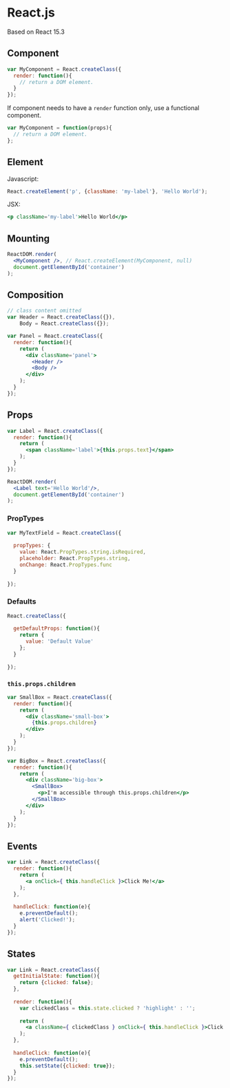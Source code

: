 # React.js

Based on React 15.3

## Component

```js
var MyComponent = React.createClass({
  render: function(){
    // return a DOM element.
  }
});
```

If component needs to have a `render` function only, use a functional component.
```js
var MyComponent = function(props){
  // return a DOM element.
};
```

## Element

Javascript:
```js
React.createElement('p', {className: 'my-label'}, 'Hello World');
```

JSX:
```jsx
<p className='my-label'>Hello World</p>
```

## Mounting

```jsx
ReactDOM.render(
  <MyComponent />, // React.createElement(MyComponent, null)
  document.getElementById('container')
);
```

## Composition

```jsx
// class content omitted
var Header = React.createClass({}),
    Body = React.createClass({});

var Panel = React.createClass({
  render: function(){
    return (
      <div className='panel'>
        <Header />
        <Body />
      </div>
    );
  }
});
```

## Props

```jsx
var Label = React.createClass({
  render: function(){
    return (
      <span className='label'>{this.props.text}</span>
    );
  }
});

ReactDOM.render(
  <Label text='Hello World'/>,
  document.getElementById('container')
);
```

### PropTypes

```jsx
var MyTextField = React.createClass({
  
  propTypes: {
    value: React.PropTypes.string.isRequired,
    placeholder: React.PropTypes.string,
    onChange: React.PropTypes.func
  }
  
});
```

### Defaults

```jsx
React.createClass({
  
  getDefaultProps: function(){
    return {
      value: 'Default Value'
    };
  }
  
});
```

### `this.props.children`

```jsx
var SmallBox = React.createClass({
  render: function(){
    return (
      <div className='small-box'>
        {this.props.children}
      </div>
    );
  }
});

var BigBox = React.createClass({
  render: function(){
    return (
      <div className='big-box'>
        <SmallBox>
          <p>I'm accessible through this.props.children</p>
        </SmallBox>
      </div>
    );
  }
});
```

## Events

```jsx
var Link = React.createClass({
  render: function(){
    return (
      <a onClick={ this.handleClick }>Click Me!</a>
    );
  },
  
  handleClick: function(e){
    e.preventDefault();
    alert('Clicked!');
  }
});
```

## States

```jsx
var Link = React.createClass({
  getInitialState: function(){
    return {clicked: false};
  },
  
  render: function(){
    var clickedClass = this.state.clicked ? 'highlight' : '';
    
    return (
      <a className={ clickedClass } onClick={ this.handleClick }>Click Me!</a>
    );
  },
  
  handleClick: function(e){
    e.preventDefault();
    this.setState({clicked: true});
  }
});
```
